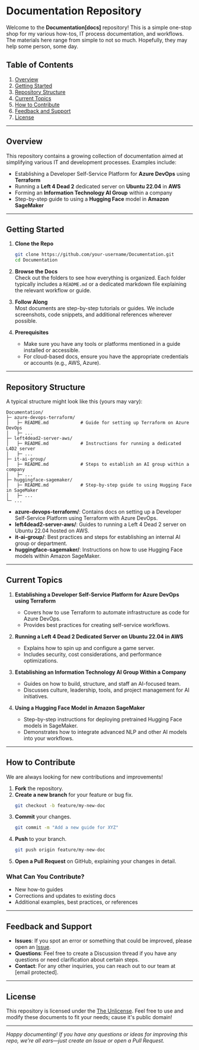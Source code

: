 # Documentation Repository

Welcome to the **Documentation[docs]** repository! This is a simple one-stop shop for my various how-tos, IT process documentation, and workflows. The materials here range from simple to not so much. Hopefully, they may help some person, some day.

## Table of Contents

1. [Overview](#overview)
2. [Getting Started](#getting-started)
3. [Repository Structure](#repository-structure)
4. [Current Topics](#current-topics)
5. [How to Contribute](#how-to-contribute)
6. [Feedback and Support](#feedback-and-support)
7. [License](#license)

---

## Overview

This repository contains a growing collection of documentation aimed at simplifying various IT and development processes. Examples include:

- Establishing a Developer Self-Service Platform for **Azure DevOps** using **Terraform**  
- Running a **Left 4 Dead 2** dedicated server on **Ubuntu 22.04** in **AWS**  
- Forming an **Information Technology AI Group** within a company  
- Step-by-step guide to using a **Hugging Face** model in **Amazon SageMaker**

---

## Getting Started

1. **Clone the Repo**  
   ```bash
   git clone https://github.com/your-username/Documentation.git
   cd Documentation
   ```

2. **Browse the Docs**  
   Check out the folders to see how everything is organized. Each folder typically includes a `README.md` or a dedicated markdown file explaining the relevant workflow or guide.

3. **Follow Along**  
   Most documents are step-by-step tutorials or guides. We include screenshots, code snippets, and additional references wherever possible.

4. **Prerequisites**  
   - Make sure you have any tools or platforms mentioned in a guide installed or accessible.
   - For cloud-based docs, ensure you have the appropriate credentials or accounts (e.g., AWS, Azure).

---

## Repository Structure

A typical structure might look like this (yours may vary):

```
Documentation/
├─ azure-devops-terraform/
│   ├─ README.md            # Guide for setting up Terraform on Azure DevOps
│   ├─ ...
├─ left4dead2-server-aws/
│   ├─ README.md            # Instructions for running a dedicated L4D2 server
│   ├─ ...
├─ it-ai-group/
│   ├─ README.md            # Steps to establish an AI group within a company
│   ├─ ...
├─ huggingface-sagemaker/
│   ├─ README.md            # Step-by-step guide to using Hugging Face in SageMaker
│   ├─ ...
└─ ...
```

- **azure-devops-terraform/**: Contains docs on setting up a Developer Self-Service Platform using Terraform with Azure DevOps.  
- **left4dead2-server-aws/**: Guides to running a Left 4 Dead 2 server on Ubuntu 22.04 hosted on AWS.  
- **it-ai-group/**: Best practices and steps for establishing an internal AI group or department.  
- **huggingface-sagemaker/**: Instructions on how to use Hugging Face models within Amazon SageMaker.  

---

## Current Topics

1. **Establishing a Developer Self-Service Platform for Azure DevOps using Terraform**  
   - Covers how to use Terraform to automate infrastructure as code for Azure DevOps.
   - Provides best practices for creating self-service workflows.

2. **Running a Left 4 Dead 2 Dedicated Server on Ubuntu 22.04 in AWS**  
   - Explains how to spin up and configure a game server.
   - Includes security, cost considerations, and performance optimizations.

3. **Establishing an Information Technology AI Group Within a Company**  
   - Guides on how to build, structure, and staff an AI-focused team.
   - Discusses culture, leadership, tools, and project management for AI initiatives.

4. **Using a Hugging Face Model in Amazon SageMaker**  
   - Step-by-step instructions for deploying pretrained Hugging Face models in SageMaker.
   - Demonstrates how to integrate advanced NLP and other AI models into your workflows.

---

## How to Contribute

We are always looking for new contributions and improvements!

1. **Fork** the repository.
2. **Create a new branch** for your feature or bug fix.  
   ```bash
   git checkout -b feature/my-new-doc
   ```
3. **Commit** your changes.  
   ```bash
   git commit -m "Add a new guide for XYZ"
   ```
4. **Push** to your branch.  
   ```bash
   git push origin feature/my-new-doc
   ```
5. **Open a Pull Request** on GitHub, explaining your changes in detail.

### What Can You Contribute?
- New how-to guides  
- Corrections and updates to existing docs  
- Additional examples, best practices, or references  

---

## Feedback and Support

- **Issues**: If you spot an error or something that could be improved, please open an [Issue](https://github.com/your-username/Documentation/issues).  
- **Questions**: Feel free to create a Discussion thread if you have any questions or need clarification about certain steps.  
- **Contact**: For any other inquiries, you can reach out to our team at [email protected].

---

## License

This repository is licensed under the [The Unlicense](LICENSE). Feel free to use and modify these documents to fit your needs; cause it's public domain!

---

*Happy documenting! If you have any questions or ideas for improving this repo, we’re all ears—just create an Issue or open a Pull Request.*
